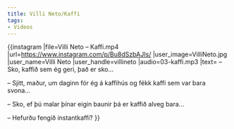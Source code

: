 ```yaml
---
title: Villi Neto/Kaffi
tags:
- Videos
---
```


{{instagram
|file=Villi Neto – Kaffi.mp4
|url=https://www.instagram.com/p/Bu8dSzbAJIs/
|user_image=VilliNeto.jpg
|user_name=Villi Neto
|user_handle=villineto
|audio=03-kaffi.mp3
|text=
– Sko, kaffið sem ég geri, það er sko…

– Sjitt, maður, um daginn fór ég á kaffihús og fékk kaffi sem var bara svona...

– Sko, ef þú malar þínar eigin baunir þá er kaffið alveg bara...

– Hefurðu fengið instantkaffi?
}}

